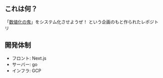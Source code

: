 ## これは何？

「[数値化の鬼](https://amzn.asia/d/14rgV4D)」をシステム化させようぜ！
という企画のもと作られたレポジトリ

## 開発体制
- フロント: Next.js
- サーバー: go
- インフラ: GCP
